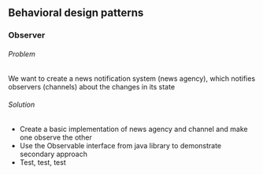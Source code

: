 Behavioral design patterns
---

### Observer

###### Problem
We want to create a news notification system (news agency), which notifies observers (channels) about the changes in its state

###### Solution
- Create a basic implementation of news agency and channel and make one observe the other
- Use the Observable interface from java library to demonstrate secondary approach
- Test, test, test
